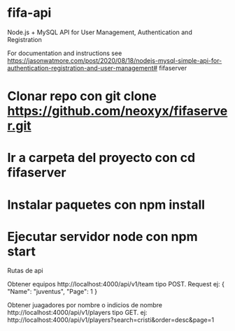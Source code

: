 # fifa-api

Node.js + MySQL API for User Management, Authentication and Registration

For documentation and instructions see https://jasonwatmore.com/post/2020/08/18/nodejs-mysql-simple-api-for-authentication-registration-and-user-management# fifaserver

# Clonar repo con git clone https://github.com/neoxyx/fifaserver.git
# Ir a carpeta del proyecto con cd fifaserver
# Instalar paquetes con npm install
# Ejecutar servidor node con npm start

Rutas de api

Obtener equipos http://localhost:4000/api/v1/team
tipo POST. Request ej: {
    "Name": "juventus",
    "Page": 1
}

Obtener juagadores por nombre o indicios de nombre http://localhost:4000/api/v1/players
tipo GET. ej: http://localhost:4000/api/v1/players?search=cristi&order=desc&page=1
